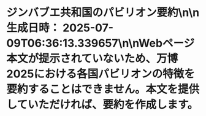 # ジンバブエ共和国のパビリオン要約\n\n**生成日時：** 2025-07-09T06:36:13.339657\n\nWebページ本文が提示されていないため、万博2025における各国パビリオンの特徴を要約することはできません。本文を提供していただければ、要約を作成します。
